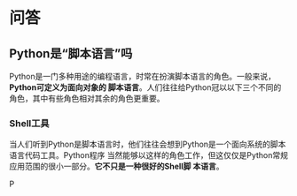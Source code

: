 问答
================================================================================
## Python是“脚本语言”吗
Python是一门多种用途的编程语言，时常在扮演脚本语言的角色。一般来说，**Python可定义为面向对象的
脚本语言**。人们往往给Python冠以以下三个不同的角色，其中有些角色相对其余的角色更重要。

### Shell工具
当人们听到Python是脚本语言时，他们往往会想到Python是一个面向系统的脚本语言代码工具。Python程序
当然能够以这样的角色工作，但这仅仅是Python常规应用范围的很小一部分。**它不只是一种很好的Shell脚
本语言**。





































P
